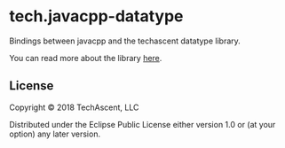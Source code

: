 # tech.javacpp-datatype

Bindings between javacpp and the techascent datatype library.

You can read more about the library [here](http://techascent.com/blog/native-pointers.html).

## License

Copyright © 2018 TechAscent, LLC

Distributed under the Eclipse Public License either version 1.0 or (at
your option) any later version.
